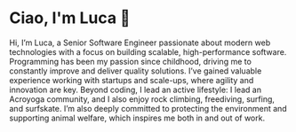 # Ciao, I'm Luca 👋

Hi, I’m Luca, a Senior Software Engineer passionate about modern web technologies with a focus on building scalable, high-performance software. Programming has been my passion since childhood, driving me to constantly improve and deliver quality solutions. I’ve gained valuable experience working with startups and scale-ups, where agility and innovation are key. Beyond coding, I lead an active lifestyle: I lead an Acroyoga community, and I also enjoy rock climbing, freediving, surfing, and surfskate. I’m also deeply committed to protecting the environment and supporting animal welfare, which inspires me both in and out of work.

<!--

## About me
- 🌍 I am a remote freelancer, with experience in startups and scale-ups.
- 🖥️ As a full-stack developer, I build using modern web frameworks and scalable backends.
- 🎓 I hold a Bachelor's Degree in Computer Science from the University of Trento.
- ⚙️ I deliver projects efficiently, using Agile and Shape Up methodologies.
- 📚 Clean Code and Design Patterns are core to my development philosophy.
- 🌱 I am passionate about continuous learning and growth, both in tech and in life.
- 🤸‍♂️ Outside of the tech world, I teach Acroyoga and truly love outdoor sports.
- 🌿 I am also a strong advocate for environmental and animal welfare.

## Skills & Technologies

- Frontend: React, AngularJS, Vue, Svelte, JavaScript/TypeScript, HTML5, CSS3
- Backend: Node.js, GraphQL, MongoDB, REST APIs, Microservices, Cloud (GCloud, AWS)
- DevOps & Automation: Jenkins, Ansible, Docker, CI/CD pipelines
- Other: Puppeteer, DialogFlow, Agile, Shape Up methodology

## Get in touch

- Email: [galasso.luca@outlook.com](mailto:galasso.luca@outlook.com)
- LinkedIn: [galassoluca](https://www.linkedin.com/in/galassoluca/)
